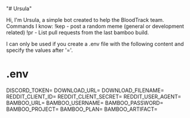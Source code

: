 "# Ursula" 

Hi, I'm Ursula, a simple bot created to help the BloodTrack team.
Commands I know:
!kep - post a random meme (general or development related)
!pr - List pull requests from the last bamboo build.

I can only be used if you create a .env file with the following content and specify the values after '='.

# .env
DISCORD_TOKEN=
DOWNLOAD_URL=
DOWNLOAD_FILENAME=
REDDIT_CLIENT_ID=
REDDIT_CLIENT_SECRET=
REDDIT_USER_AGENT=
BAMBOO_URL=
BAMBOO_USERNAME=
BAMBOO_PASSWORD=
BAMBOO_PROJECT=
BAMBOO_PLAN=
BAMBOO_ARTIFACT=

